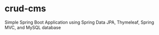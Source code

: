 # crud-cms
Simple Spring Boot Application using Spring Data JPA, Thymeleaf, Spring MVC, and MySQL database
